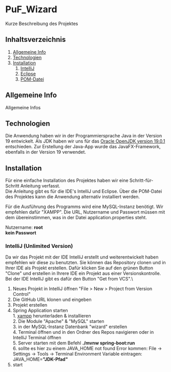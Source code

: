 # PuF_Wizard
Kurze Beschreibung des Projektes


## Inhaltsverzeichnis
1. [Allgemeine Info](#allgemeine-info)
2. [Technologien](#technologien)
3. [Installation](#installation)
    1. [IntelliJ](#intelliJ)
    2. [Eclipse]()
    3. [POM-Datei]()


<a name="allgemeine-info"></a>
## Allgemeine Info
Allgemeine Infos


<a name="technologien"></a>
## Technologien
Die Anwendung haben wir in der Programmiersprache Java in der Version 19 entwickelt. Als JDK haben wir uns für das 
[Oracle OpenJDK version 19.0.1](https://jdk.java.net/19/) entschieden. Zur Erstellung der Java-App wurde das JavaFX-Framework, 
ebenfalls in der Version 19 verwendet.


<a name="installation"></a>
## Installation
Für eine einfache Installation des Projektes haben wir eine Schritt-für-Schritt Anleitung verfasst.\
Die Anleitung gibt es für die IDE's IntelliJ und Eclipse. Über die POM-Datei des Projektes kann die Anwendung alternativ installiert werden.

Für die Ausführung des Programms wird eine MySQL-Instanz benötigt. Wir empfehlen dafür "XAMPP". Die URL, Nutzername und Passwort müssen mit dem übereinstimmen, 
was in der Datei application.properties steht. 

Nutzername:   **root**\
**kein Passwort**

<a name="intelliJ"></a>
### IntelliJ (Unlimited Version)
Da wir das Projekt mit der IDE IntelliJ erstellt und weiterentwickelt haben empfehlen wir diese zu benutzten. Sie können das Repository clonen und 
in Ihrer IDE als Projekt erstellen. Dafür klicken Sie auf den grünen Button "Clone" und erstellen in Ihrere IDE ein Projekt aus einer Versionskontrolle.
Bei der IDE IntelliJ gibt es dafür den Button "Get from VCS".\

1. Neues Projekt in IntelliJ öffnen "File > New > Project from Version Control"
2. Die GitHub URL klonen und eingeben
3. Projekt erstellen
4. Spring Application starten\
              1. [xampp](https://www.apachefriends.org/de/download.html) herunterladen & installieren\
              2. Die Module "Apache" & "MySQL" starten\
              3. in der MySQL-Instanz Datenbank "wizard" erstellen\
              4. Terminal öffnen und in den Ordner des Repos navigieren oder in IntelliJ Terminal öffnen\
              5. Server starten mit dem Befehl **./mvnw spring-boot:run**\
              6. sollte es hier zu einem JAVA_HOME not found Error kommen: File -> Settings -> Tools -> Terminal Environment Variable eintragen: 
              JAVA_HOME=**"JDK-Pfad"**
5. start 
